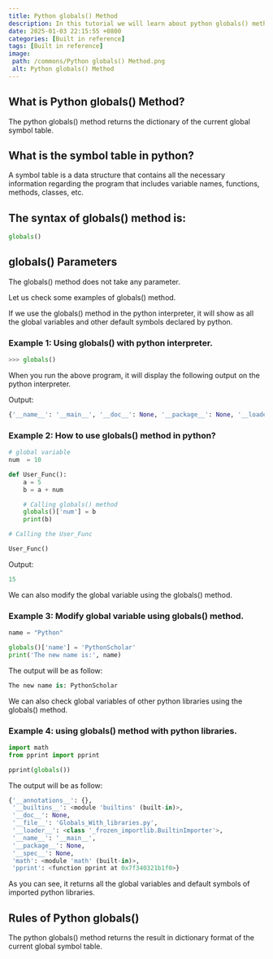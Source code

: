 ```yaml
---
title: Python globals() Method
description: In this tutorial we will learn about python globals() method and its uses with examples.
date: 2025-01-03 22:15:55 +0800
categories: [Built in reference]
tags: [Built in reference]
image:
 path: /commons/Python globals() Method.png
 alt: Python globals() Method
---
```


## What is Python globals() Method?

The python globals() method returns the dictionary of the current global symbol table.

<script type="text/javascript">
	atOptions = {
		'key' : 'f934c5057f4cfe34762901514605d248',
		'format' : 'iframe',
		'height' : 180,
		'width' : 800,
		'params' : {}
	};
</script>
<script type="text/javascript" src="https://www.highperformanceformat.com/f934c5057f4cfe34762901514605d248/invoke.js"></script>
## What is the symbol table in python?

A symbol table is a data structure that contains all the necessary information regarding the program that includes variable names, functions, methods, classes, etc.

## The syntax of globals() method is:

```python
globals()

```

## globals() Parameters

The globals() method does not take any parameter.

<script type="text/javascript">
	atOptions = {
		'key' : 'f934c5057f4cfe34762901514605d248',
		'format' : 'iframe',
		'height' : 180,
		'width' : 800,
		'params' : {}
	};
</script>
<script type="text/javascript" src="https://www.highperformanceformat.com/f934c5057f4cfe34762901514605d248/invoke.js"></script>
Let us check some examples of globals() method.

If we use the globals() method in the python interpreter, it will show as all the global variables and other default symbols declared by python. 

### Example 1: Using globals() with python interpreter.

```python
>>> globals()

```

When you run the above program, it will display the following output on the python interpreter.

Output:

```python
{'__name__': '__main__', '__doc__': None, '__package__': None, '__loader__': <class '_frozen_importlib.BuiltinImporter'>, '__spec__': None, '__annotations__': {}, '__builtins__': <module 'builtins' (built-in)>}

```

### Example 2: How to use globals() method in python?

```python
# global variable
num  = 10

def User_Func():
    a = 5
    b = a + num

    # Calling globals() method
    globals()['num'] = b
    print(b)

# Calling the User_Func

User_Func()

```

Output:

```python
15

```

We can also modify the global variable using the globals() method. 

### Example 3: Modify global variable using globals() method.

```python
name = "Python"

globals()['name'] = 'PythonScholar'
print('The new name is:', name)
```

The output will be as follow:

```python
The new name is: PythonScholar

```

We can also check global variables of other python libraries using the globals() method.

### Example 4: using globals() method with python libraries.

```python
import math
from pprint import pprint

pprint(globals())

```
<script type="text/javascript">
	atOptions = {
		'key' : 'f934c5057f4cfe34762901514605d248',
		'format' : 'iframe',
		'height' : 180,
		'width' : 800,
		'params' : {}
	};
</script>
<script type="text/javascript" src="https://www.highperformanceformat.com/f934c5057f4cfe34762901514605d248/invoke.js"></script>
The output will be as follow:

```python
{'__annotations__': {},
 '__builtins__': <module 'builtins' (built-in)>,
 '__doc__': None,
 '__file__': 'Globals_With_libraries.py',
 '__loader__': <class '_frozen_importlib.BuiltinImporter'>,
 '__name__': '__main__',
 '__package__': None,
 '__spec__': None,
 'math': <module 'math' (built-in)>,
 'pprint': <function pprint at 0x7f340321b1f0>}

```

As you can see, it returns all the global variables and default symbols of imported python libraries. 

## Rules of Python globals()

The python globals() method returns the result in dictionary format of the current global symbol table.